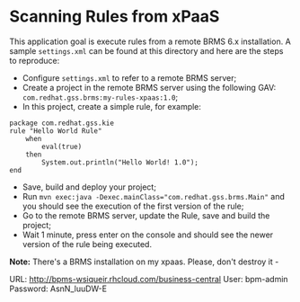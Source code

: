 # Scanning Rules from xPaaS


This application goal is execute rules from a remote BRMS 6.x installation. A sample `settings.xml` can be found at this directory and here are the steps to reproduce:

* Configure `settings.xml` to refer to a remote BRMS server;
* Create a project in the remote BRMS server using the following GAV: `com.redhat.gss.brms:my-rules-xpaas:1.0`;
* In this project, create a simple rule, for example:

~~~
package com.redhat.gss.kie
rule "Hello World Rule"
    when
        eval(true)
    then
        System.out.println("Hello World! 1.0");
end
~~~
* Save, build and deploy your project; 
* Run `mvn exec:java -Dexec.mainClass="com.redhat.gss.brms.Main"` and you should see the execution of the first version of the rule;
* Go to the remote BRMS server, update the Rule, save  and build the project; 
* Wait 1 minute, press enter on the console and should see the newer version of the rule being executed.


**Note:**
There's a BRMS installation on my xpaas. Please, don't destroy it *-*

URL: http://bpms-wsiqueir.rhcloud.com/business-central
User: bpm-admin
Password: AsnN_luuDW-E


